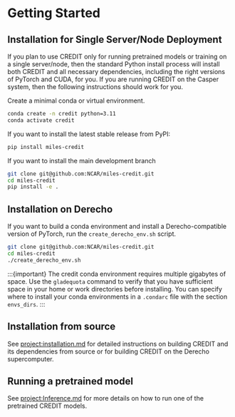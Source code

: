 # Getting Started

## Installation for Single Server/Node Deployment
If you plan to use CREDIT only for running pretrained models or training on a single server/node, then
the standard Python install process will install both CREDIT and all necessary dependencies, including
the right versions of PyTorch and CUDA, for you. If you are running CREDIT on the Casper system, then
 the following instructions should work for you.

Create a minimal conda or virtual environment.
```bash
conda create -n credit python=3.11
conda activate credit
```
If you want to install the latest stable release from PyPI:
```bash
pip install miles-credit
```

If you want to install the main development branch
```bash
git clone git@github.com:NCAR/miles-credit.git
cd miles-credit
pip install -e .
```

## Installation on Derecho
If you want to build a conda environment and install a Derecho-compatible version of PyTorch, run
the `create_derecho_env.sh` script. 
```bash
git clone git@github.com:NCAR/miles-credit.git
cd miles-credit
./create_derecho_env.sh
```

:::{important}
The credit conda environment requires multiple gigabytes of space. Use the `gladequota` command
to verify that you have sufficient space in your home or work directories before installing.
You can specify where to install your conda environments in a `.condarc` file with the section
`envs_dirs`. 
:::

## Installation from source
See <project:installation.md> for detailed instructions on building CREDIT and its 
dependencies from source or for building CREDIT on the Derecho supercomputer.

## Running a pretrained model
See <project:Inference.md> for more details on how to run one of the pretrained CREDIT models.


